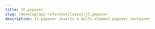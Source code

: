 ```yaml
---
title: Jt.popover
slug: /develop/api-reference/layout/jt.popover
description: Jt.popover inserts a multi-element popover container
---
```


<Autofunction function="Jt.popover" />
